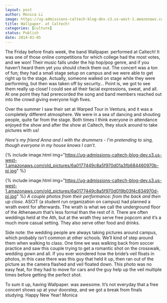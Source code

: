 ```yaml
---
layout: post
author: Monica Li
image: https://ug-admissions-caltech-blog-dev.s3.us-west-1.amazonaws.com/old_pictures/6a0177449c8a5f970d019b03f4c633970d-pi.jpg
title: Wallpaper. at Caltech! 
categories: [culture]
status: Publish
date: 2014-01-05
---
```


The Friday before finals week, the band Wallpaper. performed at Caltech! It was one of those online competitions for which college had the most votes, and we won! Their music falls under the hip hop/pop genre, and if you haven’t heard them yet you should check them out. The concert was a ton of fun; they had a small stage setup on campus and we were able to get right up to the stage. Actually, someone walked on stage while they were performing, but then was taken off by security… Point is, we got to see them really up close! I could see all their facial expressions, sweat, and all. At one point they had prerecorded the song and band members reached out into the crowd giving everyone high fives.

Over the summer I saw their set at Warped Tour in Ventura, and it was a completely different atmosphere. We were in a sea of dancing and shouting people, quite far from the stage. Both times I think everyone in attendance enjoyed the show and after the show at Caltech, they stuck around to take pictures with us!

*Here's my friend Anna and I with the drummers - I'm pretending to sing, though everyone in my house knows I can't.*


{% include image.html img="https://ug-admissions-caltech-blog-dev.s3.us-west-1.amazonaws.com/old_pictures/6a0177449c8a5f970d01a3fb684460970b-pi.jpg" %}


{% include image.html img="https://ug-admissions-caltech-blog-dev.s3.us-west-1.amazonaws.com/old_pictures/6a0177449c8a5f970d019b03f4c834970d-pi.jpg" %}
*A couple photos from their performance: from the back and then up close.*
ASCIT (a student run organization on campus) had planned a wrath event for afterwards. The wrath is what we call the underground floor of the Athenaeum that’s less formal than the rest of it. There are often weddings held at the Ath, but at the wrath they serve free popcorn and it’s a much more casual setting. They also serve other food and drinks.

Side note: the wedding people are always taking pictures around campus, which probably isn’t common at other schools. We’ll kind of step around them when walking to class. One time we was walking back from soccer practice and saw this couple trying to get a romantic shot on the crosswalk, wedding gown and all. If you ever wondered how the bride’s veil floats in photos, in this case there was this guy that held it up, then ran out of the picture as the camera flashed and veil floated down. This photo was no easy feat, for they had to move for cars and the guy help up the veil multiple times before getting the perfect shot.

To sum it up, having Wallpaper. was awesome. It’s not everyday that a free concert shows up at your doorstep, and we got a break from finals studying. Happy New Year!
Monica
